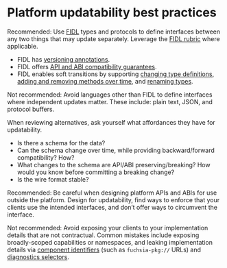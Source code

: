 # Platform updatability best practices

<span class="compare-better">Recommended</span>: Use [FIDL] types and protocols
to define interfaces between any two things that may update separately. Leverage
the [FIDL rubric][fidl-rubric] where applicable.

- FIDL has [versioning annotations][rfc-0083].
- FIDL offers [API and ABI compatibility guarantees][fidl-compatibility].
- FIDL enables soft transitions by supporting
  [changing type definitions][rfc-0061],
  [adding and removing methods over time][rfc-0021], and
  [renaming types][rfc-0048].

<span class="compare-worse">Not recommended</span>: Avoid languages other than
FIDL to define interfaces where independent updates matter. These include:
plain text, JSON, and protocol buffers.

When reviewing alternatives, ask yourself what affordances they have for
updatability.

- Is there a schema for the data?
- Can the schema change over time, while providing backward/forward
  compatibility? How?
- What changes to the schema are API/ABI preserving/breaking? How would you know
  before committing a breaking change?
- Is the wire format stable?

<span class="compare-better">Recommended</span>: Be careful when designing
platform APIs and ABIs for use outside the platform. Design for updatability, find
ways to enforce that your clients use the intended interfaces, and don’t offer
ways to circumvent the interface.

<span class="compare-worse">Not recommended</span>: Avoid exposing your clients
to your implementation details that are not contractual. Common mistakes include
exposing broadly-scoped capabilities or namespaces, and leaking implementation
details via [component identifiers][identifiers] (such as `fuchsia-pkg://` URLs)
and [diagnostics selectors][selectors].

[fidl]: /docs/concepts/fidl/overview.md
[fidl-compatibility]: /docs/development/languages/fidl/guides/compatibility/README.md
[fidl-rubric]: /docs/development/api/fidl.md
[identifiers]: /docs/concepts/components/v2/identifiers.md
[rfc-0021]: /docs/contribute/governance/rfcs/0021_soft_transitions_methods_add_remove.md
[rfc-0048]: /docs/contribute/governance/rfcs/0048_explicit_union_ordinals.md
[rfc-0061]: /docs/contribute/governance/rfcs/0061_extensible_unions.md
[rfc-0083]: /docs/contribute/governance/rfcs/0083_fidl_versioning.md
[selectors]: /docs/reference/diagnostics/selectors.md
